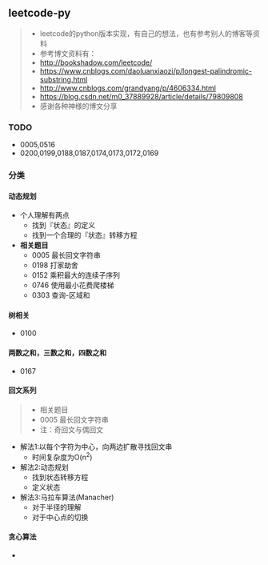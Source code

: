 ## leetcode-py
>* leetcode的python版本实现，有自己的想法，也有参考别人的博客等资料
>* 参考博文资料有：
>  * http://bookshadow.com/leetcode/
>  * https://www.cnblogs.com/daoluanxiaozi/p/longest-palindromic-substring.html
>  * http://www.cnblogs.com/grandyang/p/4606334.html
>  * https://blog.csdn.net/m0_37889928/article/details/79809808
>* 感谢各种神様的博文分享

### TODO
* 0005,0516
* 0200,0199,0188,0187,0174,0173,0172,0169

### 分类
#### 动态规划
* 个人理解有两点
  - 找到『状态』的定义
  - 找到一个合理的『状态』转移方程
* **相关题目**
  - 0005 最长回文字符串
  - 0198 打家劫舍
  - 0152 乘积最大的连续子序列
  - 0746 使用最小花费爬楼梯
  - 0303 查询-区域和

#### 树相关
* 0100

#### 两数之和，三数之和，四数之和
* 0167

#### 回文系列
> * 相关题目
>  * 0005 最长回文字符串
> * 注：奇回文与偶回文
* 解法1:以每个字符为中心，向两边扩散寻找回文串
  * 时间复杂度为O(n<sup>2</sup>)
* 解法2:动态规划
  * 找到状态转移方程
  * 定义状态
* 解法3:马拉车算法(Manacher)
  * 对于半径的理解
  * 对于中心点的切换
  
#### 贪心算法
* 